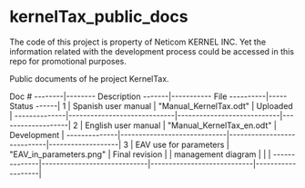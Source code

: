 # kernelTax_public_docs

The code of this project is property of Neticom KERNEL INC. Yet the information related with the development process could be accessed in this repo for promotional purposes.

Public documents of he project KernelTax.

Doc # --------|--------  Description -------|-----------  File ----------|----- Status ------|
 1            |    Spanish user manual      |   "Manual_KernelTax.odt"   |     Uploaded      |
--------------|-----------------------------|----------------------------|-------------------|
 2            |    English user manual      | "Manual_KernelTax_en.odt"  |     Development   |
--------------|-----------------------------|----------------------------|-------------------|
 3            |    EAV use for parameters   |   "EAV_in_parameters.png"  |   Final revision  |
              |    management diagram       |                            |                   |
--------------|-----------------------------|----------------------------|-------------------|
